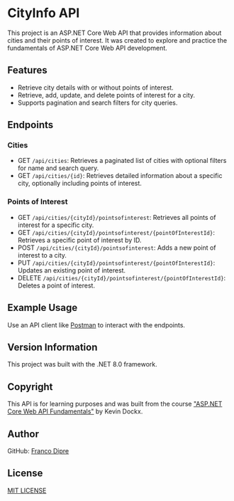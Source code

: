 CityInfo API
============
This project is an ASP.NET Core Web API that provides information about cities and their points of interest. It was created to explore and practice the fundamentals of ASP.NET Core Web API development.

## Features
- Retrieve city details with or without points of interest.
- Retrieve, add, update, and delete points of interest for a city.
- Supports pagination and search filters for city queries.

## Endpoints
### Cities
- GET `/api/cities`: Retrieves a paginated list of cities with optional filters for name and search query.
- GET `/api/cities/{id}`: Retrieves detailed information about a specific city, optionally including points of interest.

### Points of Interest
- GET `/api/cities/{cityId}/pointsofinterest`: Retrieves all points of interest for a specific city.
- GET `/api/cities/{cityId}/pointsofinterest/{pointOfInterestId}`: Retrieves a specific point of interest by ID.
- POST `/api/cities/{cityId}/pointsofinterest`: Adds a new point of interest to a city.
- PUT `/api/cities/{cityId}/pointsofinterest/{pointOfInterestId}`: Updates an existing point of interest.
- DELETE `/api/cities/{cityId}/pointsofinterest/{pointOfInterestId}`: Deletes a point of interest.

## Example Usage
Use an API client like [Postman](https://www.postman.com/) to interact with the endpoints.

## Version Information
This project was built with the .NET 8.0 framework.

## Copyright
This API is for learning purposes and was built from the course ["ASP.NET Core Web API Fundamentals"](https://app.pluralsight.com/library/courses/asp-dot-net-core-6-web-api-fundamentals/table-of-contents) by Kevin Dockx.

## Author
GitHub: [Franco Dipre](https://github.com/diprefranco/)

## License
[MIT LICENSE](LICENSE)
